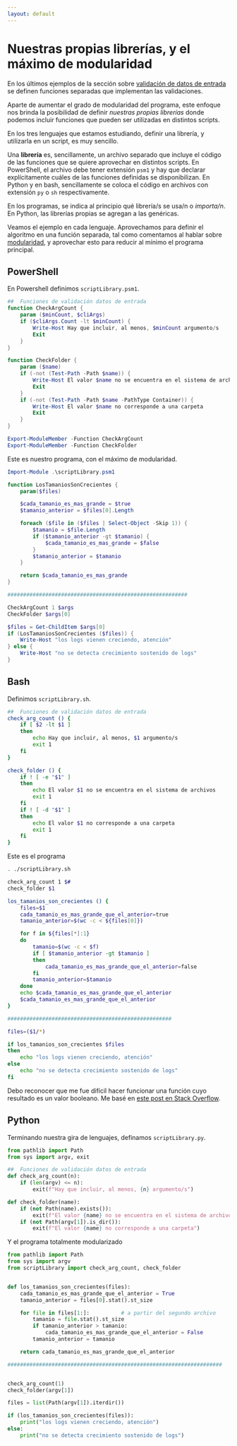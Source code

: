 ```yaml
---
layout: default
---
```


# Nuestras propias librerías, y el máximo de modularidad

En los últimos ejemplos de la sección sobre [validación de datos de entrada](./validacion-datos-entrada) se definen funciones separadas que implementan las validaciones.

Aparte de aumentar el grado de modularidad del programa, este enfoque nos brinda la posibilidad de definir _nuestras propias librerías_ donde podemos incluir funciones que pueden ser utilizadas en distintos scripts.

En los tres lenguajes que estamos estudiando, definir una librería, y utilizarla en un script, es muy sencillo. 

Una **librería** es, sencillamente, un archivo separado que incluye el código de las funciones que se quiere aprovechar en distintos scripts. 
En PowerShell, el archivo debe tener extensión `psm1` y hay que declarar explícitamente cuáles de las funciones definidas se disponibilizan. En Python y en bash, sencillamente se coloca el código en archivos con extensión `py` o `sh` respectivamente.

En los programas, se indica al principio qué librería/s se usa/n o _importa/n_. En Python, las librerías propias se agregan a las genéricas.

Veamos el ejemplo en cada lenguaje. Aprovechamos para definir el algoritmo en una función separada, tal como comentamos al hablar sobre [modularidad](../resolvamos/modularidad-primeras-ideas), y aprovechar esto para reducir al mínimo el programa principal.


## PowerShell
En Powershell definimos `scriptLibrary.psm1`.
``` powershell
##  Funciones de validación datos de entrada
function CheckArgCount {
    param ($minCount, $cliArgs)
    if ($cliArgs.Count -lt $minCount) {
        Write-Host Hay que incluir, al menos, $minCount argumento/s
        Exit
    }
}

function CheckFolder {
    param ($name)
    if (-not (Test-Path -Path $name)) {
        Write-Host El valor $name no se encuentra en el sistema de archivos
        Exit
    }
    if (-not (Test-Path -Path $name -PathType Container)) {
        Write-Host El valor $name no corresponde a una carpeta
        Exit
    }
}

Export-ModuleMember -Function CheckArgCount
Export-ModuleMember -Function CheckFolder
```

Este es nuestro programa, con el máximo de modularidad.
``` powershell
Import-Module .\scriptLibrary.psm1

function LosTamaniosSonCrecientes {
    param($files)

    $cada_tamanio_es_mas_grande = $true
    $tamanio_anterior = $files[0].Length

    foreach ($file in ($files | Select-Object -Skip 1)) {
        $tamanio = $file.Length
        if ($tamanio_anterior -gt $tamanio) {
            $cada_tamanio_es_mas_grande = $false
        }
        $tamanio_anterior = $tamanio
    }

    return $cada_tamanio_es_mas_grande
}

#########################################################

CheckArgCount 1 $args
CheckFolder $args[0]

$files = Get-ChildItem $args[0]
if (LosTamaniosSonCrecientes ($files)) {
    Write-Host "los logs vienen creciendo, atención"
} else {
    Write-Host "no se detecta crecimiento sostenido de logs"
}
```


## Bash
Definimos `scriptLibrary.sh`.

``` bash
##  Funciones de validación datos de entrada
check_arg_count () {
    if [ $2 -lt $1 ]
    then
        echo Hay que incluir, al menos, $1 argumento/s
        exit 1
    fi
}

check_folder () {
    if ! [ -e "$1" ]
    then
        echo El valor $1 no se encuentra en el sistema de archivos
        exit 1
    fi
    if ! [ -d "$1" ]
    then
        echo El valor $1 no corresponde a una carpeta
        exit 1
    fi
}
``` 

Este es el programa 
``` bash
. ./scriptLibrary.sh

check_arg_count 1 $#
check_folder $1

los_tamanios_son_crecientes () {
    files=$1
    cada_tamanio_es_mas_grande_que_el_anterior=true
    tamanio_anterior=$(wc -c < ${files[0]})

    for f in ${files[*]:1}
    do
        tamanio=$(wc -c < $f)
        if [ $tamanio_anterior -gt $tamanio ]
        then
            cada_tamanio_es_mas_grande_que_el_anterior=false
        fi
        tamanio_anterior=$tamanio
    done
    echo $cada_tamanio_es_mas_grande_que_el_anterior
    $cada_tamanio_es_mas_grande_que_el_anterior
}

####################################################

files=($1/*)

if los_tamanios_son_crecientes $files  
then
    echo "los logs vienen creciendo, atención"
else
    echo "no se detecta crecimiento sostenido de logs"
fi
```
Debo reconocer que me fue difícil hacer funcionar una función cuyo resultado es un valor booleano. Me basé en [este post en Stack Overflow](https://stackoverflow.com/questions/5431909/returning-a-boolean-from-a-bash-function).


## Python
Terminando nuestra gira de lenguajes, definamos `scriptLibrary.py`.
``` python
from pathlib import Path
from sys import argv, exit

##  Funciones de validación datos de entrada
def check_arg_count(n):
    if (len(argv) <= n):
        exit(f"Hay que incluir, al menos, {n} argumento/s")

def check_folder(name):
    if (not Path(name).exists()):
        exit(f"El valor {name} no se encuentra en el sistema de archivos")    
    if (not Path(argv[1]).is_dir()):
        exit(f"El valor {name} no corresponde a una carpeta")

```

Y el programa totalmente modularizado
``` python
from pathlib import Path
from sys import argv
from scriptLibrary import check_arg_count, check_folder


def los_tamanios_son_crecientes(files):
    cada_tamanio_es_mas_grande_que_el_anterior = True
    tamanio_anterior = files[0].stat().st_size

    for file in files[1:]:          # a partir del segundo archivo
        tamanio = file.stat().st_size
        if tamanio_anterior > tamanio:
            cada_tamanio_es_mas_grande_que_el_anterior = False
        tamanio_anterior = tamanio

    return cada_tamanio_es_mas_grande_que_el_anterior

####################################################################


check_arg_count(1)
check_folder(argv[1])

files = list(Path(argv[1]).iterdir())

if (los_tamanios_son_crecientes(files)):
    print("los logs vienen creciendo, atención")
else:
    print("no se detecta crecimiento sostenido de logs")

```
